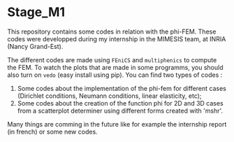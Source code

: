 # Stage_M1
This repository contains some codes in relation with the phi-FEM. These codes were developped during my internship in the MIMESIS team, at INRIA (Nancy Grand-Est).

The different codes are made using `FEniCS` and `multiphenics` to compute the FEM. To watch the plots that are made in some programms, you should also turn on `vedo` (easy install using pip). 
You can find two types of codes : 
1. Some codes about the implementation of the phi-fem for different cases (Dirichlet conditions, Neumann conditions, linear elasticity, etc);
2. Some codes about the creation of the function phi for 2D and 3D cases from a scatterplot determiner using different forms created with 'mshr'.


Many things are comming in the future like for example the internship report (in french) or some new codes. 
